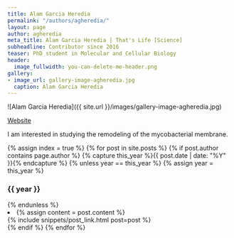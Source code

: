 ```yaml
---
title: Alam Garcia Heredia
permalink: "/authors/agheredia/"
layout: page
author: agheredia
meta_title: Alam Garcia Heredia | That's Life [Science]
subheadline: Contributor since 2016
teaser: PhD student in Molecular and Cellular Biology
header:
  image_fullwidth: you-can-delete-me-header.png
gallery:
- image_url: gallery-image-agheredia.jpg
  caption: Alam Garcia Heredia
---
```


![Alam Garcia Heredia]({{ site.url }}/images/gallery-image-agheredia.jpg)

[Website](http://www.microbiosymas.com/alam.html)

I am interested in studying the remodeling of the mycobacterial membrane.

{% assign index = true %}
{% for post in site.posts %}
{% if post.author contains page.author %}
{% capture this_year %}{{ post.date | date: "%Y" }}{% endcapture %}
{% unless year == this_year %}
{% assign year = this_year %}
<h3>{{ year }}</h3>
{% endunless %}
<li>
{% assign content = post.content %}
<article>
{% include snippets/post_link.html post=post %}
</article>
</li>
{% endif %}
{% endfor %}
